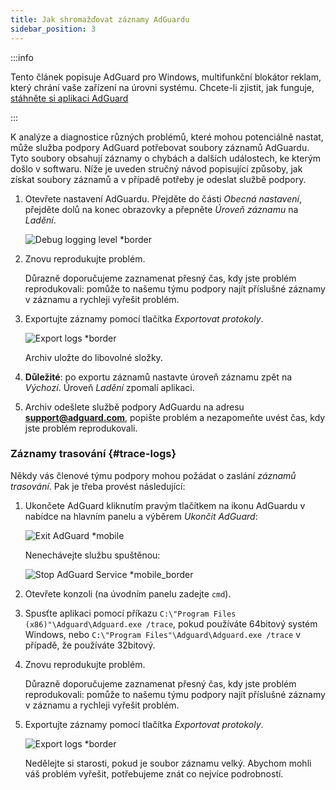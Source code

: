 ```yaml
---
title: Jak shromažďovat záznamy AdGuardu
sidebar_position: 3
---
```


:::info

Tento článek popisuje AdGuard pro Windows, multifunkční blokátor reklam, který chrání vaše zařízení na úrovni systému. Chcete-li zjistit, jak funguje, [stáhněte si aplikaci AdGuard](https://adguard.com/download.html?auto=true)

:::

K analýze a diagnostice různých problémů, které mohou potenciálně nastat, může služba podpory AdGuard potřebovat soubory záznamů AdGuardu. Tyto soubory obsahují záznamy o chybách a dalších událostech, ke kterým došlo v softwaru. Níže je uveden stručný návod popisující způsoby, jak získat soubory záznamů a v případě potřeby je odeslat službě podpory.

1. Otevřete nastavení AdGuardu. Přejděte do části *Obecná nastavení*, přejděte dolů na konec obrazovky a přepněte *Úroveň záznamu* na *Ladění*.

    ![Debug logging level *border](https://cdn.adtidy.org/content/kb/ad_blocker/windows/solving-problems/adg-logs-1.png)

1. Znovu reprodukujte problém.

    Důrazně doporučujeme zaznamenat přesný čas, kdy jste problém reprodukovali: pomůže to našemu týmu podpory najít příslušné záznamy v záznamu a rychleji vyřešit problém.

1. Exportujte záznamy pomocí tlačítka *Exportovat protokoly*.

    ![Export logs *border](https://cdn.adtidy.org/content/kb/ad_blocker/windows/solving-problems/adg-logs-2.png)

    Archiv uložte do libovolné složky.

1. **Důležité**: po exportu záznamů nastavte úroveň záznamu zpět na *Výchozí*. Úroveň *Ladění* zpomalí aplikaci.

1. Archiv odešlete službě podpory AdGuardu na adresu **support@adguard.com**, popište problém a nezapomeňte uvést čas, kdy jste problém reprodukovali.

### Záznamy trasování {#trace-logs}

Někdy vás členové týmu podpory mohou požádat o zaslání *záznamů trasování*. Pak je třeba provést následující:

1. Ukončete AdGuard kliknutím pravým tlačítkem na ikonu AdGuardu v nabídce na hlavním panelu a výběrem *Ukončit AdGuard*:

    ![Exit AdGuard *mobile](https://cdn.adtidy.org/content/kb/ad_blocker/windows/solving-problems/adg-logs-3.png)

    Nenechávejte službu spuštěnou:

    ![Stop AdGuard Service *mobile_border](https://cdn.adtidy.org/public/Adguard/kb/newscreenshots/En/eng_logs_4.png)

1. Otevřete konzoli (na úvodním panelu zadejte `cmd`).

1. Spusťte aplikaci pomocí příkazu `C:\"Program Files (x86)"\Adguard\Adguard.exe /trace`, pokud používáte 64bitový systém Windows, nebo `C:\"Program Files"\Adguard\Adguard.exe /trace` v případě, že používáte 32bitový.

1. Znovu reprodukujte problém.

    Důrazně doporučujeme zaznamenat přesný čas, kdy jste problém reprodukovali: pomůže to našemu týmu podpory najít příslušné záznamy v záznamu a rychleji vyřešit problém.

1. Exportujte záznamy pomocí tlačítka *Exportovat protokoly*.

    ![Export logs *border](https://cdn.adtidy.org/content/kb/ad_blocker/windows/solving-problems/adg-logs-2.png)

    Nedělejte si starosti, pokud je soubor záznamu velký. Abychom mohli váš problém vyřešit, potřebujeme znát co nejvíce podrobností.
